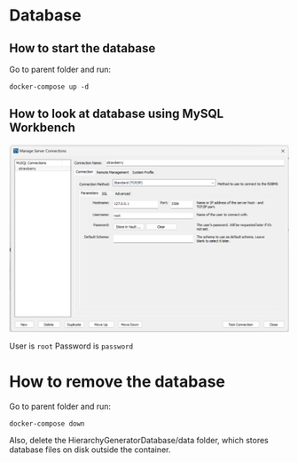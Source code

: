 # Database

## How to start the database

Go to parent folder and run:

    docker-compose up -d

## How to look at database using MySQL Workbench

![Database](workbench.png)

User is `root`
Password is `password`

# How to remove the database

Go to parent folder and run:

    docker-compose down

Also, delete the HierarchyGeneratorDatabase/data folder, which stores database files on disk outside the container.
